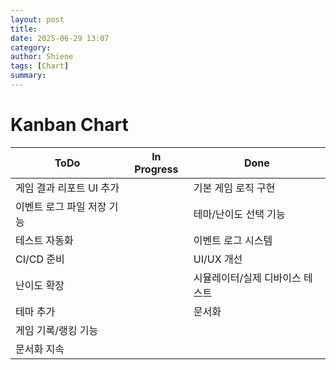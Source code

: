 ```yaml
---
layout: post
title: 
date: 2025-06-29 13:07
category: 
author: Shiene
tags: [Chart]
summary: 
---
```


# Kanban Chart

| ToDo                         | In Progress | Done                                      |
|------------------------------|-------------|-------------------------------------------|
| 게임 결과 리포트 UI 추가      |             | 기본 게임 로직 구현                       |
| 이벤트 로그 파일 저장 기능    |             | 테마/난이도 선택 기능                     |
| 테스트 자동화                |             | 이벤트 로그 시스템                        |
| CI/CD 준비                   |             | UI/UX 개선                                |
| 난이도 확장                  |             | 시뮬레이터/실제 디바이스 테스트           |
| 테마 추가                    |             | 문서화                                    |
| 게임 기록/랭킹 기능           |             |                                           |
| 문서화 지속                  |             |                                           |
